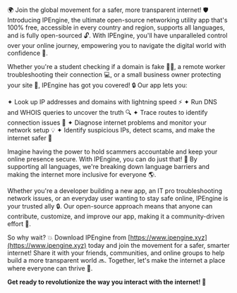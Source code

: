🌍 Join the global movement for a safer, more transparent internet! 🛡️ Introducing IPEngine, the ultimate open-source networking utility app that's 100% free, accessible in every country and region, supports all languages, and is fully open-sourced 🔓. With IPEngine, you'll have unparalleled control over your online journey, empowering you to navigate the digital world with confidence 🚀.

Whether you're a student checking if a domain is fake 👩‍🎓, a remote worker troubleshooting their connection 💻, or a small business owner protecting your site 🏢, IPEngine has got you covered! 🔒 Our app lets you:

✦ Look up IP addresses and domains with lightning speed ⚡️
✦ Run DNS and WHOIS queries to uncover the truth 🔍
✦ Trace routes to identify connection issues 👀
✦ Diagnose internet problems and monitor your network setup 💡
✦ Identify suspicious IPs, detect scams, and make the internet safer 🚫

Imagine having the power to hold scammers accountable and keep your online presence secure. With IPEngine, you can do just that! 💪 By supporting all languages, we're breaking down language barriers and making the internet more inclusive for everyone 🌎.

Whether you're a developer building a new app, an IT pro troubleshooting network issues, or an everyday user wanting to stay safe online, IPEngine is your trusted ally 🔒. Our open-source approach means that anyone can contribute, customize, and improve our app, making it a community-driven effort 🤝.

So why wait? 💥 Download IPEngine from [https://www.ipengine.xyz](https://www.ipengine.xyz) today and join the movement for a safer, smarter internet! Share it with your friends, communities, and online groups to help build a more transparent world 🔜. Together, let's make the internet a place where everyone can thrive 🌟.

**Get ready to revolutionize the way you interact with the internet! 🚀**